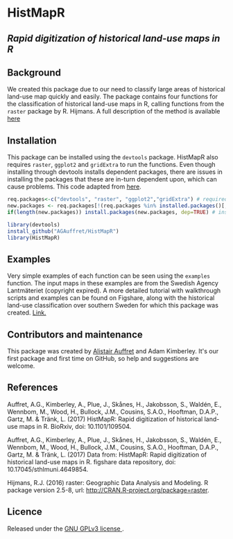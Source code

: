 # HistMapR

## *_Rapid digitization of historical land-use maps in R_*


## Background
We created this package due to our need to classify large areas of historical land-use map quickly and easily. The package contains four functions for the classification of historical land-use maps in R, calling functions from the `raster` package by R. Hijmans. A full description of the method is available <a href="https://doi.org/10.1101/109504">here</a> 


## Installation
This package can be installed using the `devtools` package. HistMapR also requires `raster`, `ggplot2` and `gridExtra` to run the functions. Even though installing through devtools installs dependent packages, there are issues in installing the packages that these are in-turn dependent upon, which can cause problems. This code adapted from <a href="https://github.com/BiologicalRecordsCentre/sparta">here</a>.

```R
req.packages<-c("devtools", "raster", "ggplot2","gridExtra") # required packages
new.packages <- req.packages[!(req.packages %in% installed.packages()[,"Package"])] # which are not installed?
if(length(new.packages)) install.packages(new.packages, dep=TRUE) # install those as required.

library(devtools)
install_github("AGAuffret/HistMapR")
library(HistMapR)
```

## Examples
Very simple examples of each function can be seen using the `examples` function. The input maps in these examples are from the Swedish Agency Lantmäteriet (copyright expired). A more detailed tutorial with walkthrough scripts and examples can be found on Figshare, along with the historical land-use classification over southern Sweden for which this package was created. <a href="https://doi.org/10.17045/sthlmuni.4649854">Link.</a>


## Contributors and maintenance

This package was created by <a href="mailto:alistair.auffret@natgeo.su.se">Alistair Auffret</a> and Adam Kimberley. It's our first package and first time on GitHub, so help and suggestions are welcome.


## References

Auffret, A.G., Kimberley, A., Plue, J., Skånes, H., Jakobsson, S., Waldén, E., Wennbom, M., Wood, H., Bullock, J.M., Cousins, S.A.O., Hooftman, D.A.P., Gartz, M. & Tränk, L. (2017) HistMapR: Rapid digitization of historical land-use maps in R. BioRxiv, doi: 10.1101/109504.

Auffret, A.G., Kimberley, A., Plue, J., Skånes, H., Jakobsson, S., Waldén, E., Wennbom, M., Wood, H., Bullock, J.M., Cousins, S.A.O., Hooftman, D.A.P., Gartz, M. & Tränk, L. (2017) Data from: HistMapR: Rapid digitization of historical land-use maps in R. figshare data repository, doi: 10.17045/sthlmuni.4649854.

Hijmans, R.J. (2016) raster: Geographic Data Analysis and Modeling. R package version 2.5-8, url: http://CRAN.R-project.org/package=raster.

## Licence

Released under the <a href="https://choosealicense.com/licenses/gpl-3.0/"> GNU GPLv3 license </a>.

